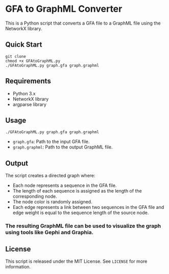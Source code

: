 # GFA to GraphML Converter

This is a Python script that converts a GFA file to a GraphML file using the NetworkX library.


## Quick Start
```
git clone 
chmod +x GFAtoGraphML.py
./GFAtoGraphML.py graph.gfa graph.graphml
```

## Requirements

- Python 3.x
- NetworkX library
- argparse library

## Usage
```
./GFAtoGraphML.py graph.gfa graph.graphml
```

- `graph.gfa`: Path to the input GFA file.
- `graph.graphml`: Path to the output GraphML file.

## Output

The script creates a directed graph where:

- Each node represents a sequence in the GFA file.
- The length of each sequence is assigned as the length of the corresponding node.
- The node color is randomly assigned.
- Each edge represents a link between two sequences in the GFA file and edge weight is equal to the sequence length of the source node.

### The resulting GraphML file can be used to visualize the graph using tools like Gephi and Graphia.

## License

This script is released under the MIT License. See `LICENSE` for more information.
